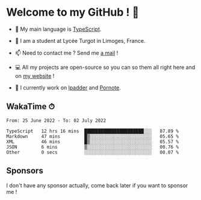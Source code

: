 # Welcome to my GitHub ! 🌃

- 🔭 My main language is [TypeScript](https://www.typescriptlang.org/).

- 🌱 I am a student at Lycée Turgot in Limoges, France.

- 📫 Need to contact me ? Send me <a href="mailto:mikkel@milescode.dev">a mail</a> !

- 💻 All my projects are open-source so you can so them all right here and on <a href="https://www.vexcited.ml">my website</a> !

- 👀 I currently work on [lpadder](https://github.com/Vexcited/lpadder) and [Pornote](https://github.com/Vexcited/Pornote).

## WakaTime ⏱

<!--START_SECTION:waka-->

```text
From: 25 June 2022 - To: 02 July 2022

TypeScript   12 hrs 16 mins  ██████████████████████░░░   87.89 %
Markdown     47 mins         █▒░░░░░░░░░░░░░░░░░░░░░░░   05.65 %
XML          46 mins         █▒░░░░░░░░░░░░░░░░░░░░░░░   05.57 %
JSON         6 mins          ▒░░░░░░░░░░░░░░░░░░░░░░░░   00.76 %
Other        0 secs          ░░░░░░░░░░░░░░░░░░░░░░░░░   00.07 %
```

<!--END_SECTION:waka-->

## Sponsors

I don't have any sponsor actually, come back later if you want to sponsor me !
